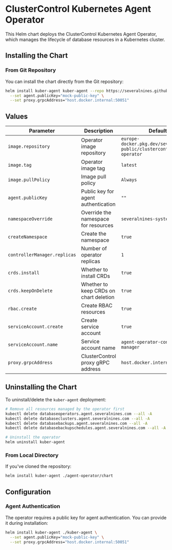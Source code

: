 # ClusterControl Kubernetes Agent Operator


This Helm chart deploys the ClusterControl Kubernetes Agent Operator, which manages the lifecycle of database resources in a Kubernetes cluster.


## Installing the Chart

### From Git Repository

You can install the chart directly from the Git repository:

```bash
helm install kuber-agent kuber-agent --repo https://severalnines.github.io/helm-charts/ \
  --set agent.publicKey="mock-public-key" \
  --set proxy.grpcAddress="host.docker.internal:50051"
```

## Values

| Parameter | Description | Default |
|-----------|-------------|---------|
| `image.repository` | Operator image repository | `europe-docker.pkg.dev/severalnines-public/clustercontrol/agent-operator` |
| `image.tag` | Operator image tag | `latest` |
| `image.pullPolicy` | Image pull policy | `Always` |
| `agent.publicKey` | Public key for agent authentication | `""` |
| `namespaceOverride` | Override the namespace for resources | `severalnines-system` |
| `createNamespace` | Create the namespace | `true` |
| `controllerManager.replicas` | Number of operator replicas | `1` |
| `crds.install` | Whether to install CRDs | `true` |
| `crds.keepOnDelete` | Whether to keep CRDs on chart deletion | `true` |
| `rbac.create` | Create RBAC resources | `true` |
| `serviceAccount.create` | Create service account | `true` |
| `serviceAccount.name` | Service account name | `agent-operator-controller-manager` |
| `proxy.grpcAddress` | ClusterControl proxy gRPC address | `host.docker.internal:50051` |

## Uninstalling the Chart

To uninstall/delete the `kuber-agent` deployment:

```bash
# Remove all resources managed by the operator first
kubectl delete databaseoperators.agent.severalnines.com --all -A
kubectl delete databaseclusters.agent.severalnines.com --all -A
kubectl delete databasebackups.agent.severalnines.com --all -A
kubectl delete databasebackupschedules.agent.severalnines.com --all -A

# Uninstall the operator
helm uninstall kuber-agent
```


### From Local Directory

If you've cloned the repository:

```bash
helm install kuber-agent ./agent-operator/chart
```

## Configuration

### Agent Authentication

The operator requires a public key for agent authentication. You can provide it during installation:

```bash
helm install kuber-agent ./kuber-agent \
  --set agent.publicKey="mock-public-key" \
  --set proxy.grpcAddress="host.docker.internal:50051"
```
